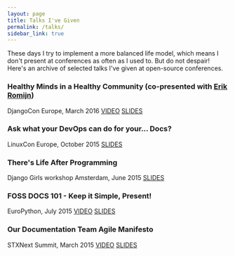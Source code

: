 ```yaml
---
layout: page
title: Talks I've Given
permalink: /talks/
sidebar_link: true
---
```


These days I try to implement a more balanced life model, which means I don't present at conferences as often as I used to. But do not despair! Here's an archive of selected talks I've given at open-source conferences. 


### Healthy Minds in a Healthy Community (co-presented with [Erik Romijn](https://twitter.com/erikpub))

DjangoCon Europe, March 2016 [VIDEO](https://opbeat.com/events/djangocon-eu-2016/) [SLIDES](https://github.com/erikr/well-being)

### Ask what your DevOps can do for your... Docs?
LinuxCon Europe, October 2015 [SLIDES](https://speakerdeck.com/thatdocslady/ask-what-your-devops-can-do-for-your-dot-dot-dot-docs)

### There's Life After Programming
Django Girls workshop Amsterdam, June 2015 [SLIDES](https://speakerdeck.com/thatdocslady/theres-life-after-programming)

### FOSS DOCS 101 - Keep it Simple, Present!
EuroPython, July 2015 [VIDEO](https://youtu.be/FopnpwK6ALw) [SLIDES](https://speakerdeck.com/thatdocslady/foss-docs-101-keep-it-simple-present)

### Our Documentation Team Agile Manifesto
STXNext Summit, March 2015 [VIDEO](https://youtu.be/kOHwwsckRmE) [SLIDES](https://speakerdeck.com/thatdocslady/our-documentation-team-agile-manifesto)
